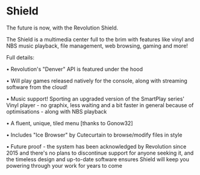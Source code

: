# Shield
The future is now, with the Revolution Shield.

The Shield is a multimedia center full to the brim with features like vinyl and NBS music playback, file management, web browsing, gaming and more!

Full details:

• Revolution's "Denver" API is featured under the hood

• Will play games released natively for the console, along with streaming software from the cloud!

• Music support! Sporting an upgraded version of the SmartPlay series' Vinyl player - no graphix, less waiting and a bit faster in general because of optimisations - along with NBS playback

• A fluent, unique, tiled menu [thanks to Gonow32]

• Includes "Ice Browser" by Cutecurtain to browse/modify files in style

• Future proof - the system has been acknowledged by Revolution since 2015 and there's no plans to discontinue support for anyone seeking it, and the timeless design and up-to-date software ensures Shield will keep you powering through your work for years to come
